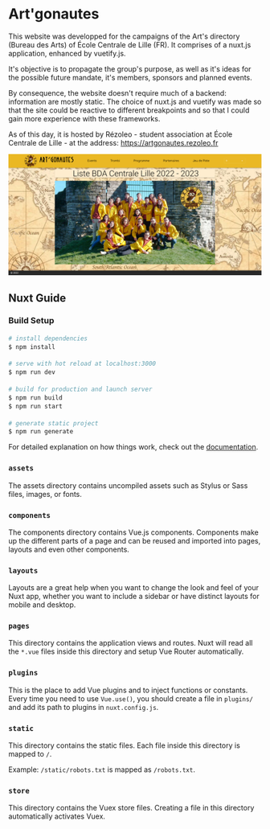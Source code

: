 # Art'gonautes

This website was developped for the campaigns of the Art's directory (Bureau des Arts) of École Centrale de Lille (FR).
It comprises of a nuxt.js application, enhanced by vuetify.js.

It's objective is to propagate the group's purpose, as well as it's ideas for the possible future mandate, it's members, sponsors and planned events.

By consequence, the website doesn't require much of a backend: information are mostly static. The choice of nuxt.js and vuetify was made so that the site could be reactive to different breakpoints and so that I could gain more experience with these frameworks.

As of this day, it is hosted by Rézoleo - student association at École Centrale de Lille - at the address: https://artgonautes.rezoleo.fr

![Home Page](foto_site.png)

## Nuxt Guide
### Build Setup

```bash
# install dependencies
$ npm install

# serve with hot reload at localhost:3000
$ npm run dev

# build for production and launch server
$ npm run build
$ npm run start

# generate static project
$ npm run generate
```

For detailed explanation on how things work, check out the [documentation](https://nuxtjs.org).

### `assets`

The assets directory contains uncompiled assets such as Stylus or Sass files, images, or fonts.

### `components`

The components directory contains Vue.js components. Components make up the different parts of a page and can be reused and imported into pages, layouts and even other components.

### `layouts`

Layouts are a great help when you want to change the look and feel of your Nuxt app, whether you want to include a sidebar or have distinct layouts for mobile and desktop.

### `pages`

This directory contains the application views and routes. Nuxt will read all the `*.vue` files inside this directory and setup Vue Router automatically.

### `plugins`

This is the place to add Vue plugins and to inject functions or constants. Every time you need to use `Vue.use()`, you should create a file in `plugins/` and add its path to plugins in `nuxt.config.js`.

### `static`

This directory contains the static files. Each file inside this directory is mapped to `/`.

Example: `/static/robots.txt` is mapped as `/robots.txt`.

### `store`

This directory contains the Vuex store files. Creating a file in this directory automatically activates Vuex.
